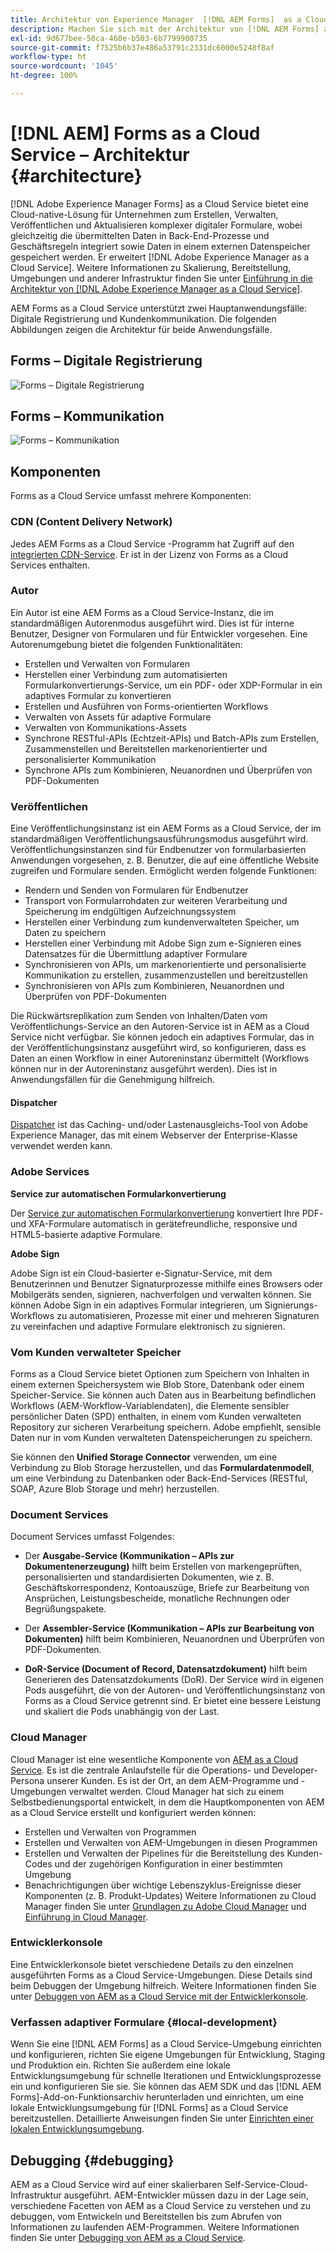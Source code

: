 ```yaml
---
title: Architektur von Experience Manager  [!DNL AEM Forms]  as a Cloud Service
description: Machen Sie sich mit der Architektur von [!DNL AEM Forms] as a Cloud Service vertraut, um mehr über die Skalierbarkeit, Widerstandsfähigkeit und Leistung der Plattform zu erfahren.
exl-id: 9d677bee-50ca-460e-b503-6b7799900735
source-git-commit: f7525b6b37e486a53791c2331dc6000e5248f8af
workflow-type: ht
source-wordcount: '1045'
ht-degree: 100%

---
```


# [!DNL AEM] Forms as a Cloud Service – Architektur {#architecture}

[!DNL Adobe Experience Manager Forms] as a Cloud Service bietet eine Cloud-native-Lösung für Unternehmen zum Erstellen, Verwalten, Veröffentlichen und Aktualisieren komplexer digitaler Formulare, wobei gleichzeitig die übermittelten Daten in Back-End-Prozesse und Geschäftsregeln integriert sowie Daten in einem externen Datenspeicher gespeichert werden. Er erweitert [!DNL Adobe Experience Manager as a Cloud Service]. Weitere Informationen zu Skalierung, Bereitstellung, Umgebungen und anderer Infrastruktur finden Sie unter [Einführung in die Architektur von [!DNL Adobe Experience Manager as a Cloud Service]](https://experienceleague.adobe.com/docs/experience-manager-cloud-service/core-concepts/architecture.html?lang=de).

AEM Forms as a Cloud Service unterstützt zwei Hauptanwendungsfälle: Digitale Registrierung und Kundenkommunikation. Die folgenden Abbildungen zeigen die Architektur für beide Anwendungsfälle.

## Forms – Digitale Registrierung

![Forms – Digitale Registrierung](assets/forms-cloud-service-architecture-forms-digital-enrollment.svg)

## Forms – Kommunikation

![Forms – Kommunikation](assets/forms-cloud-service-architecture-forms-communications.svg)

## Komponenten

Forms as a Cloud Service umfasst mehrere Komponenten:

### CDN (Content Delivery Network)

Jedes AEM Forms as a Cloud Service -Programm hat Zugriff auf den [integrierten CDN-Service](https://experienceleague.adobe.com/docs/experience-manager-cloud-service/content/implementing/content-delivery/cdn.html?lang=de). Er ist in der Lizenz von Forms as a Cloud Services enthalten.

### Autor

Ein Autor ist eine AEM Forms as a Cloud Service-Instanz, die im standardmäßigen Autorenmodus ausgeführt wird. Dies ist für interne Benutzer, Designer von Formularen und für Entwickler vorgesehen. Eine Autorenumgebung bietet die folgenden Funktionalitäten:

* Erstellen und Verwalten von Formularen
* Herstellen einer Verbindung zum automatisierten Formularkonvertierungs-Service, um ein PDF- oder XDP-Formular in ein adaptives Formular zu konvertieren
* Erstellen und Ausführen von Forms-orientierten Workflows
* Verwalten von Assets für adaptive Formulare
* Verwalten von Kommunikations-Assets
* Synchrone RESTful-APIs (Echtzeit-APIs) und Batch-APIs zum Erstellen, Zusammenstellen und Bereitstellen markenorientierter und personalisierter Kommunikation
* Synchrone APIs zum Kombinieren, Neuanordnen und Überprüfen von PDF-Dokumenten

### Veröffentlichen 

Eine Veröffentlichungsinstanz ist ein AEM Forms as a Cloud Service, der im standardmäßigen Veröffentlichungsausführungsmodus ausgeführt wird. Veröffentlichungsinstanzen sind für Endbenutzer von formularbasierten Anwendungen vorgesehen, z. B. Benutzer, die auf eine öffentliche Website zugreifen und Formulare senden. Ermöglicht werden folgende Funktionen:

* Rendern und Senden von Formularen für Endbenutzer
* Transport von Formularrohdaten zur weiteren Verarbeitung und Speicherung im endgültigen Aufzeichnungssystem
* Herstellen einer Verbindung zum kundenverwalteten Speicher, um Daten zu speichern
* Herstellen einer Verbindung mit Adobe Sign zum e-Signieren eines Datensatzes für die Übermittlung adaptiver Formulare
* Synchronisieren von APIs, um markenorientierte und personalisierte Kommunikation zu erstellen, zusammenzustellen und bereitzustellen
* Synchronisieren von APIs zum Kombinieren, Neuanordnen und Überprüfen von PDF-Dokumenten

Die Rückwärtsreplikation zum Senden von Inhalten/Daten vom Veröffentlichungs-Service an den Autoren-Service ist in AEM as a Cloud Service nicht verfügbar. Sie können jedoch ein adaptives Formular, das in der Veröffentlichungsinstanz ausgeführt wird, so konfigurieren, dass es Daten an einen Workflow in einer Autoreninstanz übermittelt (Workflows können nur in der Autoreninstanz ausgeführt werden). Dies ist in Anwendungsfällen für die Genehmigung hilfreich.

#### Dispatcher

[Dispatcher](https://experienceleague.adobe.com/docs/experience-manager-cloud-service/content/implementing/content-delivery/disp-overview.html?lang=de) ist das Caching- und/oder Lastenausgleichs-Tool von Adobe Experience Manager, das mit einem Webserver der Enterprise-Klasse verwendet werden kann.

### Adobe Services

**Service zur automatischen Formularkonvertierung**

Der [Service zur automatischen Formularkonvertierung](https://experienceleague.adobe.com/docs/aem-forms-automated-conversion-service/using/introduction.html?lang=de) konvertiert Ihre PDF- und XFA-Formulare automatisch in gerätefreundliche, responsive und HTML5-basierte adaptive Formulare.

**Adobe Sign**

Adobe Sign ist ein Cloud-basierter e-Signatur-Service, mit dem Benutzerinnen und Benutzer Signaturprozesse mithilfe eines Browsers oder Mobilgeräts senden, signieren, nachverfolgen und verwalten können. Sie können Adobe Sign in ein adaptives Formular integrieren, um Signierungs-Workflows zu automatisieren, Prozesse mit einer und mehreren Signaturen zu vereinfachen und adaptive Formulare elektronisch zu signieren.

<!-- **PDF Service API**
Adobe’s PDF Services API lets create, combine, export, and extract data from PDFs through powerful and flexible cloud-based APIs. -->

### Vom Kunden verwalteter Speicher

Forms as a Cloud Service bietet Optionen zum Speichern von Inhalten in einem externen Speichersystem wie Blob Store, Datenbank oder einem Speicher-Service. Sie können auch Daten aus in Bearbeitung befindlichen Workflows (AEM-Workflow-Variablendaten), die Elemente sensibler persönlicher Daten (SPD) enthalten, in einem vom Kunden verwalteten Repository zur sicheren Verarbeitung speichern. Adobe empfiehlt, sensible Daten nur in vom Kunden verwalteten Datenspeicherungen zu speichern.

Sie können den **Unified Storage Connector** verwenden, um eine Verbindung zu Blob Storage herzustellen, und das **Formulardatenmodell**, um eine Verbindung zu Datenbanken oder Back-End-Services (RESTful, SOAP, Azure Blob Storage und mehr) herzustellen.

### Document Services

Document Services umfasst Folgendes:

* Der **Ausgabe-Service (Kommunikation – APIs zur Dokumentenerzeugung)** hilft beim Erstellen von markengeprüften, personalisierten und standardisierten Dokumenten, wie z. B. Geschäftskorrespondenz, Kontoauszüge, Briefe zur Bearbeitung von Ansprüchen, Leistungsbescheide, monatliche Rechnungen oder Begrüßungspakete.

* Der **Assembler-Service (Kommunikation – APIs zur Bearbeitung von Dokumenten)** hilft beim Kombinieren, Neuanordnen und Überprüfen von PDF-Dokumenten.

* **DoR-Service (Document of Record, Datensatzdokument)** hilft beim Generieren des Datensatzdokuments (DoR). Der Service wird in eigenen Pods ausgeführt, die von der Autoren- und Veröffentlichungsinstanz von Forms as a Cloud Service getrennt sind. Er bietet eine bessere Leistung und skaliert die Pods unabhängig von der Last.

### Cloud Manager

Cloud Manager ist eine wesentliche Komponente von [AEM as a Cloud Service](https://experienceleague.adobe.com/docs/experience-manager-cloud-service/overview/introduction.html?lang=de). Es ist die zentrale Anlaufstelle für die Operations- und Developer-Persona unserer Kunden. Es ist der Ort, an dem AEM-Programme und -Umgebungen verwaltet werden. Cloud Manager hat sich zu einem Selbstbedienungsportal entwickelt, in dem die Hauptkomponenten von AEM as a Cloud Service erstellt und konfiguriert werden können:

* Erstellen und Verwalten von Programmen
* Erstellen und Verwalten von AEM-Umgebungen in diesen Programmen
* Erstellen und Verwalten der Pipelines für die Bereitstellung des Kunden-Codes und der zugehörigen Konfiguration in einer bestimmten Umgebung
* Benachrichtigungen über wichtige Lebenszyklus-Ereignisse dieser Komponenten (z. B. Produkt-Updates)
Weitere Informationen zu Cloud Manager finden Sie unter [Grundlagen zu Adobe Cloud Manager](https://experienceleague.adobe.com/docs/experience-manager-learn/foundation/cloud-manager/understand-cloud-manager-for-aem.html?lang=de) und [Einführung in Cloud Manager](https://experienceleague.adobe.com/docs/experience-manager-cloud-manager/using/introduction-to-cloud-manager.html?lang=de).

### Entwicklerkonsole

Eine Entwicklerkonsole bietet verschiedene Details zu den einzelnen ausgeführten Forms as a Cloud Service-Umgebungen. Diese Details sind beim Debuggen der Umgebung hilfreich. Weitere Informationen finden Sie unter [Debuggen von AEM as a Cloud Service mit der Entwicklerkonsole](https://experienceleague.adobe.com/docs/experience-manager-learn/cloud-service/debugging/debugging-aem-as-a-cloud-service/developer-console.html?lang=de).

<!--

+++CDN (Content Delivery Network):

Every AEM Forms as a Cloud Service program has access to Fastly CDN service. It is included in the licence of Forms as a Cloud Services.

+++

+++Adaptive Forms
Adaptive Forms enable customers to author web-friendly reflowable web forms and fragments that are used by the customers for their data capture needs. This feature enables customers to manage their complex data capture needs easily, by leveraging multiple integrations with Adobe Sign, Document Services, Form Data Model, Automated Forms Conversion service, and more.

+++

+++Automated Forms Conversion Service (AFCS)
Automated Forms Conversion service helps accelerate digitization and modernization of data capture experience through automated conversion of PDF forms to adaptive forms. The service, powered by Adobe Sensei, automatically converts your PDF forms to device-friendly, responsive, and HTML5-based adaptive forms. While leveraging the existing investments in PDF Forms and XFA, the service also applies appropriate validations, styling, and layout to adaptive form fields during conversion.

+++

+++Form Data Model
The Form Data Model (FDM) feature is the standard way of creating data integrations with external/internal data sources and using them across the different Forms as a Cloud Service features. FDM provides a rich editor for customers to integrate, define, and manage relationships between the different entities and data sources and perform operations on them. Form data is stored in a data store hosted on the customer premises. Organizations can also use blob store hosted by the cloud provider and Adobe Experince Platform to store data.

+++

+++Forms Workflows
Forms-centric workflows is an extension to the default AEM Workflow and provides our customers with additional workflow capabilities like Form Data review, task assignment, and document services invocation.

+++

+++Communications
Forms as a Cloud Service offering consists of multiple services tailored specifically for document processing.

+++

+++Document of Record
A Document of Record is a PDF version of a form. It provides an ability to keep a record of the information  that you provide and submit in an Adaptive Form in PDF fromat. The service provides a default DoR template and tools to develop a custom template.

+++

## Terminologies

<!-- ## Cloud Manager{#cloud-manager}

Cloud Manager is an essential component to [AEM as a Cloud Service](https://experienceleague.adobe.com/docs/experience-manager-cloud-service/overview/introduction.html?lang=en). Each new tenant of the [!DNL AEM Forms] as a Cloud Service is first provisioned for Cloud Manager access. Cloud Manager is the single-entry point for the operations and developer persona of our customers. It is the place from where the AEM programs and environments can be managed. Cloud Manager has evolved as a self-service portal where the main components of the AEM as a Cloud Service can be created and configured:

* Creating and managing programs
* Creating and managing the AEM environments within the programs
* Creating and managing the pipelines for deploying the customer code and configuration to a particular environment
* Getting notified of important lifecycle events for these components (for example, product updates)
For more information about Cloud Manager, see [Understand Adobe Cloud Manager](https://experienceleague.adobe.com/docs/experience-manager-learn/foundation/cloud-manager/understand-cloud-manager-for-aem.html) and [Introduction to Cloud Manager](https://experienceleague.adobe.com/docs/experience-manager-cloud-manager/using/introduction-to-cloud-manager.html).

## Users and Authentication {#users-and-authentication}

AEM as a Cloud Service includes Admin Console support for AEM instances and Adobe Identity Management System (IMS) based authentication. The Admin Console allows administrators to centrally manage all Experience Cloud users. Users and Groups can be assigned to product profiles associated with AEM as a Cloud Service instances, allowing them to log in to that instance. For more information about users, authentication, and, and accessing an instance of AEM as a Cloud Service, see [IMS Support for [!DNL Adobe Experience Manager] as a Cloud Service](https://experienceleague.adobe.com/docs/experience-manager-cloud-service/security/ims-support.html?lang=en#introduction).

Various personas are involved in a typical [!DNL AEM Forms] project. After you log in to your [!DNL AEM Forms] as a Cloud Service instance, you can [add users in admin console](https://experienceleague.adobe.com/docs/experience-manager-cloud-service/security/ims-support.html) for personas applicable to your organization or project and [assign users to built-in groups](forms-groups-privileges-tasks.md) to provide them required privileges.

To learn various in-built [!DNL AEM Forms] specific user groups and privileges available on [!DNL AEM Forms] as a Cloud Services instance, see [Configure, user, roles and groups](forms-groups-privileges-tasks.md). 

## Developer Experience {#developer-experience}

The new architecture supporting AEM as a Cloud Service brings some key changes to the overall developer experience. One of the major goals for the changes to developer experience is to allow migration to AEM as a Cloud Service as quickly as possible, with little modifications to existing custom code.

## Cloud development {#cloud-development}

Here are the guidelines to run your existing code smoothly on AEM as a Cloud Service environment:

* Store your code and configurations to the Git repository of the associated Cloud Manager program. It makes managing and integrating code with CI/CD a breeze.  
* Make application code and configuration compatible with the baseline [!DNL AEM Forms] images. Using the latest APIs helps to build faster and secure applications.
* Use the Cloud Manager pipeline associated with the Cloud Manager environment to build and deploy applications. It helps you bring the latest features and bug fixed for [!DNL AEM Forms] as a Cloud Service to your environment.
* Try that your custom applications pass all the code quality, security, and performance gates enforced in the pipeline. It helps build secure and better performing applications which leads to better customer experience. You can always use Cloud Manager UI to skip some checks.
This process is commonly referred to as cloud-first development. [!DNL AEM Forms] as a Cloud Service also provides an SDK to support rapid development before the pending code and configuration changes are attempted in the cloud.
Some interfaces that were previously part of the AEM QuickStart are no longer available to the users of the AEM as a Cloud Service environment. For instance, the Web Console where OSGI bundles and their associated configuration are managed. The CRXDE Lite content repository browser becomes only accessible on non-production environment types. A subset of the Web Console functionalities that developers require, especially when it comes to diagnostics and status purposes, is made available via a new developer console.
Also, one of the most common requirements for developers is quick access to the log files of the various environments. With [!DNL AEM Cloud Service], the log files of the different nodes in the Author, Publish are made available via the Cloud Manager, either in the form of files that can be downloaded or via APIs for tailing the logs. Due to the clear separation of code and content, developers can use a particular process for updating content as part of a deployment. The typical use cases for mutable content are:
* Standard “default” content that is part of the customer project (for example, folders, templates, workflows...)
* Search index definitions
* ACLs and permissions
* Service users and user groups
Set up your development environment, [Configure your CI/CD Pipeline](https://experienceleague.adobe.com/docs/experience-manager-cloud-manager/using/how-to-use/configuring-pipeline.html), and learn to [deploy your code](https://experienceleague.adobe.com/docs/experience-manager-cloud-manager/using/how-to-use/deploying-code.html) on the environment. -->

### Verfassen adaptiver Formulare {#local-development}

Wenn Sie eine [!DNL AEM Forms] as a Cloud Service-Umgebung einrichten und konfigurieren, richten Sie eigene Umgebungen für Entwicklung, Staging und Produktion ein. Richten Sie außerdem eine lokale Entwicklungsumgebung für schnelle Iterationen und Entwicklungsprozesse ein und konfigurieren Sie sie. Sie können das AEM SDK und das [!DNL AEM Forms]-Add-on-Funktionsarchiv herunterladen und einrichten, um eine lokale Entwicklungsumgebung für [!DNL Forms] as a Cloud Service bereitzustellen.  Detaillierte Anweisungen finden Sie unter [Einrichten einer lokalen Entwicklungsumgebung](setup-local-development-environment.md).

## Debugging {#debugging}

AEM as a Cloud Service wird auf einer skalierbaren Self-Service-Cloud-Infrastruktur ausgeführt. AEM-Entwickler müssen dazu in der Lage sein, verschiedene Facetten von AEM as a Cloud Service zu verstehen und zu debuggen, vom Entwickeln und Bereitstellen bis zum Abrufen von Informationen zu laufenden AEM-Programmen. Weitere Informationen finden Sie unter [Debugging von AEM as a Cloud Service](https://experienceleague.adobe.com/docs/experience-manager-learn/cloud-service/debugging/debugging-aem-as-a-cloud-service/overview.html?lang=de).
